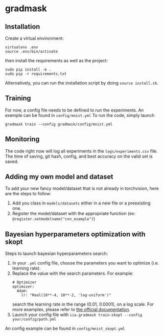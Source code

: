 # gradmask

## Installation

Create a virtual environment:
```
virtualenv .env
source .env/bin/activate
```

then install the requirements as well as the project:
```
sudo pip install -e .
sudo pip -r requirements.txt
```

Alternatively, you can run the installation script by doing `source install.sh`.


## Training
For now, a config file needs to be defined to run the experiments. An exemple can be found in `config/mnist.yml`
To run the code, simply launch
```
gradmask train --config gradmask/config/mnist.yml
```

## Monitoring
The code right now will log all experiments in the `logs/experiments.csv` file. The time of saving, git hash, config, and best accuracy on the valid set is saved.

## Adding my own model and dataset
To add your new fancy model/dataset that is not already in torchvision, here are the steps to follow:
1. Add you class in `models/datasets` either in a new file or a preexisting one.
2. Register the model/dataset with the appropriate function (ex: `@register.setmodelname("cnn_example")`)

## Bayesian hyperparameters optimization with skopt
Steps to launch bayesian hyperparameters search:
1. In your `.yml` config file, choose the parameters you want to optimize (i.e. learning rate).
2. Replace the value with  the search parameters. For example:
    ```
    # Optimizer
    optimizer:
      Adam:
        lr: "Real(10**-4, 10**-2, 'log-uniform')"
    ```
    search the learning rate in the range (0.01, 0.0001), on a log scale. For more examples, please refer to [the official documentation](https://scikit-optimize.github.io/#skopt.BayesSearchCV).
3. Launch your config file with `iia.gradmask train-skopt --config your/config/path.yml`

An config example can be found in `config/mnist_skopt.yml`

